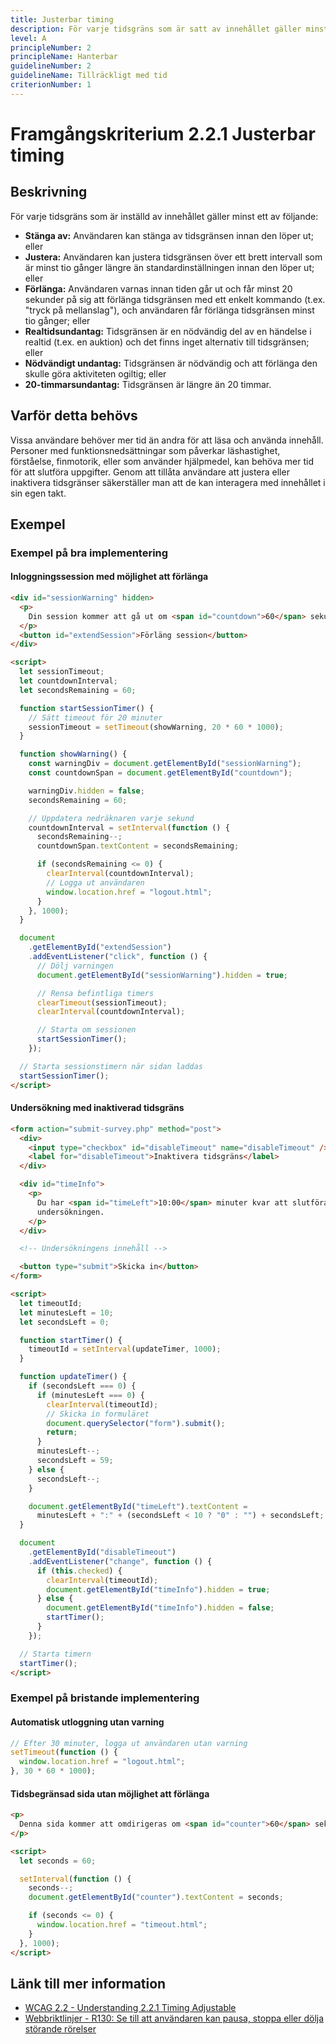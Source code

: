 ```yaml
---
title: Justerbar timing
description: För varje tidsgräns som är satt av innehållet gäller minst en av följande.
level: A
principleNumber: 2
principleName: Hanterbar
guidelineNumber: 2
guidelineName: Tillräckligt med tid
criterionNumber: 1
---
```


# Framgångskriterium 2.2.1 Justerbar timing

## Beskrivning

För varje tidsgräns som är inställd av innehållet gäller minst ett av följande:

- **Stänga av:** Användaren kan stänga av tidsgränsen innan den löper ut; eller
- **Justera:** Användaren kan justera tidsgränsen över ett brett intervall som är minst tio gånger längre än standardinställningen innan den löper ut; eller
- **Förlänga:** Användaren varnas innan tiden går ut och får minst 20 sekunder på sig att förlänga tidsgränsen med ett enkelt kommando (t.ex. "tryck på mellanslag"), och användaren får förlänga tidsgränsen minst tio gånger; eller
- **Realtidsundantag:** Tidsgränsen är en nödvändig del av en händelse i realtid (t.ex. en auktion) och det finns inget alternativ till tidsgränsen; eller
- **Nödvändigt undantag:** Tidsgränsen är nödvändig och att förlänga den skulle göra aktiviteten ogiltig; eller
- **20-timmarsundantag:** Tidsgränsen är längre än 20 timmar.

## Varför detta behövs

Vissa användare behöver mer tid än andra för att läsa och använda innehåll. Personer med funktionsnedsättningar som påverkar läshastighet, förståelse, finmotorik, eller som använder hjälpmedel, kan behöva mer tid för att slutföra uppgifter. Genom att tillåta användare att justera eller inaktivera tidsgränser säkerställer man att de kan interagera med innehållet i sin egen takt.

## Exempel

### Exempel på bra implementering

#### Inloggningssession med möjlighet att förlänga

```html
<div id="sessionWarning" hidden>
  <p>
    Din session kommer att gå ut om <span id="countdown">60</span> sekunder.
  </p>
  <button id="extendSession">Förläng session</button>
</div>

<script>
  let sessionTimeout;
  let countdownInterval;
  let secondsRemaining = 60;

  function startSessionTimer() {
    // Sätt timeout för 20 minuter
    sessionTimeout = setTimeout(showWarning, 20 * 60 * 1000);
  }

  function showWarning() {
    const warningDiv = document.getElementById("sessionWarning");
    const countdownSpan = document.getElementById("countdown");

    warningDiv.hidden = false;
    secondsRemaining = 60;

    // Uppdatera nedräknaren varje sekund
    countdownInterval = setInterval(function () {
      secondsRemaining--;
      countdownSpan.textContent = secondsRemaining;

      if (secondsRemaining <= 0) {
        clearInterval(countdownInterval);
        // Logga ut användaren
        window.location.href = "logout.html";
      }
    }, 1000);
  }

  document
    .getElementById("extendSession")
    .addEventListener("click", function () {
      // Dölj varningen
      document.getElementById("sessionWarning").hidden = true;

      // Rensa befintliga timers
      clearTimeout(sessionTimeout);
      clearInterval(countdownInterval);

      // Starta om sessionen
      startSessionTimer();
    });

  // Starta sessionstimern när sidan laddas
  startSessionTimer();
</script>
```

#### Undersökning med inaktiverad tidsgräns

```html
<form action="submit-survey.php" method="post">
  <div>
    <input type="checkbox" id="disableTimeout" name="disableTimeout" />
    <label for="disableTimeout">Inaktivera tidsgräns</label>
  </div>

  <div id="timeInfo">
    <p>
      Du har <span id="timeLeft">10:00</span> minuter kvar att slutföra
      undersökningen.
    </p>
  </div>

  <!-- Undersökningens innehåll -->

  <button type="submit">Skicka in</button>
</form>

<script>
  let timeoutId;
  let minutesLeft = 10;
  let secondsLeft = 0;

  function startTimer() {
    timeoutId = setInterval(updateTimer, 1000);
  }

  function updateTimer() {
    if (secondsLeft === 0) {
      if (minutesLeft === 0) {
        clearInterval(timeoutId);
        // Skicka in formuläret
        document.querySelector("form").submit();
        return;
      }
      minutesLeft--;
      secondsLeft = 59;
    } else {
      secondsLeft--;
    }

    document.getElementById("timeLeft").textContent =
      minutesLeft + ":" + (secondsLeft < 10 ? "0" : "") + secondsLeft;
  }

  document
    .getElementById("disableTimeout")
    .addEventListener("change", function () {
      if (this.checked) {
        clearInterval(timeoutId);
        document.getElementById("timeInfo").hidden = true;
      } else {
        document.getElementById("timeInfo").hidden = false;
        startTimer();
      }
    });

  // Starta timern
  startTimer();
</script>
```

### Exempel på bristande implementering

#### Automatisk utloggning utan varning

```javascript
// Efter 30 minuter, logga ut användaren utan varning
setTimeout(function () {
  window.location.href = "logout.html";
}, 30 * 60 * 1000);
```

#### Tidsbegränsad sida utan möjlighet att förlänga

```html
<p>
  Denna sida kommer att omdirigeras om <span id="counter">60</span> sekunder.
</p>

<script>
  let seconds = 60;

  setInterval(function () {
    seconds--;
    document.getElementById("counter").textContent = seconds;

    if (seconds <= 0) {
      window.location.href = "timeout.html";
    }
  }, 1000);
</script>
```

## Länk till mer information

- [WCAG 2.2 - Understanding 2.2.1 Timing Adjustable](https://www.w3.org/WAI/WCAG22/Understanding/timing-adjustable.html)
- [Webbriktlinjer - R130: Se till att användaren kan pausa, stoppa eller dölja störande rörelser](https://www.digg.se/webbriktlinjer/alla-webbriktlinjer/se-till-att-anvandaren-kan-pausa-stoppa-eller-dolja-storande-rorelser)
